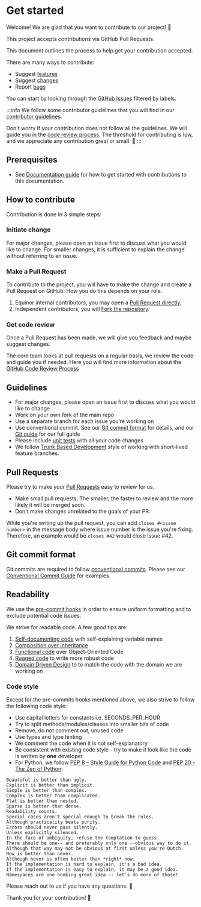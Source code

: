 # Get started

Welcome! We are glad that you want to contribute to our project! 💖

This project accepts contributions via GitHub Pull Requests.

This document outlines the process to help get your contribution accepted.

There are many ways to contribute:

* Suggest [features](https://github.com/equinor/ecalc/issues/new?assignees=&labels=&template=feature_request.md&title=)
* Suggest [changes](https://github.com/equinor/ecalc/issues/new?assignees=&labels=bug&template=code-maintainer.md&title=)
* Report [bugs](https://github.com/equinor/ecalc/issues/new?assignees=&labels=bug&template=bug_report.md&title=)

You can start by looking through the [GitHub Issues](https://github.com/equinor/ecalc/issues) filtered by labels.

:::info
We follow some contributor guidelines that you will find in our [contributor guidelines](#guidelines).

Don't worry if your contribution does not follow all the guidelines. We will guide you in the [code review process](#3-get-code-review).
The threshold for contributing is low, and we appreciate any contribution great or small. 🙏
:::

## Prerequisites
* See [Documentation guide](documentation-guide/01-documentation.md) for how to get started with contributions to this 
  documentation.

## How to contribute

Contribution is done in 3 simple steps:

### Initiate change

For major changes, please open an issue first to discuss what you would like to change. For smaller changes, it is sufficient
to explain the change without referring to an issue.

### Make a Pull Request
To contribute to the project, you will have to make the change and create a Pull Request on GitHub. How you do this depends on your role.

1. Equinor internal contributors, you may open a [Pull Request directly](guides/git#pull-requests---internal-contributors),
2. Independent contributors, you will [Fork the repository](guides/git#fork-the-repository---independent-contributors).

### Get code review
Once a Pull Request has been made, we will give you feedback and maybe suggest changes.

The core team looks at pull requests on a regular basis, we review the code and guide you if needed.
Here you will find more information about the
[GitHub Code Review Process](https://docs.github.com/en/pull-requests/collaborating-with-pull-requests/reviewing-changes-in-pull-requests/about-pull-request-reviews)

## Guidelines

* For major changes, please open an issue first to discuss what you would like to change
* Work on your own fork of the main repo
* Use a separate branch for each issue you’re working on
* Use conventional commit. See our [Git commit format](#git-commit-format) for details,
  and our [Git guide](guides/01-git.md) for our full guide
* Please include [unit tests](https://en.wikipedia.org/wiki/Unit_testing) with all your code changes
* We follow [Trunk Based Development](https://trunkbaseddevelopment.com/) style of working with short-lived feature
  branches.

## Pull Requests

Please try to make your [Pull Requests](https://docs.github.com/en/pull-requests/collaborating-with-pull-requests/proposing-changes-to-your-work-with-pull-requests/about-pull-requests) easy to review for us.

* Make small pull requests. The smaller, the faster to review and the more likely it will be merged soon.
* Don't make changes unrelated to the goals of your PR. 

While you're writing up the pull request, you can add `closes #<issue number>` in the message body where issue number
is the issue you're fixing. Therefore, an example would be `closes #42` would close issue #42.

## Git commit format
Git commits are required to follow [conventional commits](https://www.conventionalcommits.org/en/v1.0.0/). Please see
our [Conventional Commit Guide](guides/02-conventional-commits.md) for examples.

## Readability
We use the [pre-commit hooks](https://pre-commit.com/) in order to ensure uniform formatting and to exclude potential code issues.

We strive for readable code. A few good tips are:

1. [Self-documenting code](https://en.wikipedia.org/wiki/Self-documenting_code) with self-explaining variable names
2. [Composition over inheritance](https://en.wikipedia.org/wiki/Composition_over_inheritance)
3. [Functional code](https://en.wikipedia.org/wiki/Functional_programming) over Object-Oriented Code
4. [Rugged code](https://ruggedsoftware.org/) to write more robust code
5. [Domain Driven Design](https://en.wikipedia.org/wiki/Domain-driven_design) to to match the code with the domain we are working on

### Code style
Except for the pre-commits hooks mentioned above, we also strive to follow the following code style:

* Use capital letters for constants i.e. SECONDS_PER_HOUR
* Try to split methods/modules/classes into smaller bits of code
* Remove, do not comment out, unused code
* Use types and type hinting
* We comment the code when it is not self-explanatory
* Be consistent with existing code style - try to make it look like the code is written by **one** developer
* For Python, we follow [PEP 8 – Style Guide for Python Code](https://peps.python.org/pep-0008/) and [PEP 20 - The Zen of Python](https://peps.python.org/pep-0020/):

```
Beautiful is better than ugly.
Explicit is better than implicit.
Simple is better than complex.
Complex is better than complicated.
Flat is better than nested.
Sparse is better than dense.
Readability counts.
Special cases aren't special enough to break the rules.
Although practicality beats purity.
Errors should never pass silently.
Unless explicitly silenced.
In the face of ambiguity, refuse the temptation to guess.
There should be one-- and preferably only one --obvious way to do it.
Although that way may not be obvious at first unless you're Dutch.
Now is better than never.
Although never is often better than *right* now.
If the implementation is hard to explain, it's a bad idea.
If the implementation is easy to explain, it may be a good idea.
Namespaces are one honking great idea -- let's do more of those!
```

Please reach out to us if you have any questions. 👋

Thank you for your contribution! 🎉